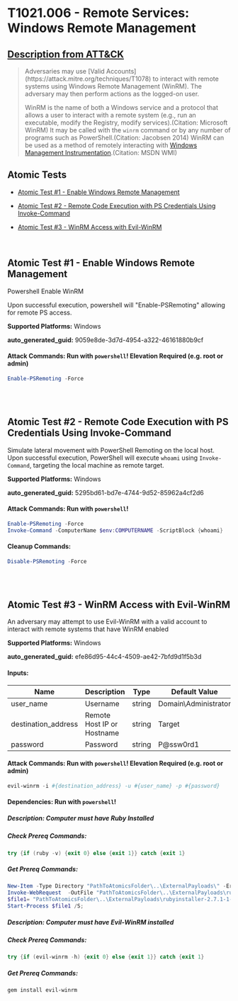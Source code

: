 # T1021.006 - Remote Services: Windows Remote Management

## [Description from ATT&CK](https://attack.mitre.org/techniques/T1021/006)

<blockquote>Adversaries may use [Valid Accounts](https://attack.mitre.org/techniques/T1078) to interact with remote systems using Windows Remote Management (WinRM). The adversary may then perform actions as the logged-on user.

WinRM is the name of both a Windows service and a protocol that allows a user to interact with a remote system (e.g., run an executable, modify the Registry, modify services).(Citation: Microsoft WinRM) It may be called with the `winrm` command or by any number of programs such as PowerShell.(Citation: Jacobsen 2014) WinRM can be used as a method of remotely interacting with [Windows Management Instrumentation](https://attack.mitre.org/techniques/T1047).(Citation: MSDN WMI)</blockquote>

## Atomic Tests

- [Atomic Test #1 - Enable Windows Remote Management](#atomic-test-1---enable-windows-remote-management)

- [Atomic Test #2 - Remote Code Execution with PS Credentials Using Invoke-Command](#atomic-test-2---remote-code-execution-with-ps-credentials-using-invoke-command)

- [Atomic Test #3 - WinRM Access with Evil-WinRM](#atomic-test-3---winrm-access-with-evil-winrm)

<br/>

## Atomic Test #1 - Enable Windows Remote Management

Powershell Enable WinRM

Upon successful execution, powershell will "Enable-PSRemoting" allowing for remote PS access.

**Supported Platforms:** Windows

**auto_generated_guid:** 9059e8de-3d7d-4954-a322-46161880b9cf

#### Attack Commands: Run with `powershell`! Elevation Required (e.g. root or admin)

```powershell
Enable-PSRemoting -Force
```

<br/>
<br/>

## Atomic Test #2 - Remote Code Execution with PS Credentials Using Invoke-Command

Simulate lateral movement with PowerShell Remoting on the local host.
Upon successful execution, PowerShell will execute `whoami` using `Invoke-Command`, targeting the
local machine as remote target.

**Supported Platforms:** Windows

**auto_generated_guid:** 5295bd61-bd7e-4744-9d52-85962a4cf2d6

#### Attack Commands: Run with `powershell`!

```powershell
Enable-PSRemoting -Force
Invoke-Command -ComputerName $env:COMPUTERNAME -ScriptBlock {whoami}
```

#### Cleanup Commands:

```powershell
Disable-PSRemoting -Force
```

<br/>
<br/>

## Atomic Test #3 - WinRM Access with Evil-WinRM

An adversary may attempt to use Evil-WinRM with a valid account to interact with remote systems that have WinRM enabled

**Supported Platforms:** Windows

**auto_generated_guid:** efe86d95-44c4-4509-ae42-7bfd9d1f5b3d

#### Inputs:

| Name                | Description                | Type   | Default Value            |
| ------------------- | -------------------------- | ------ | ------------------------ |
| user_name           | Username                   | string | Domain&#92;Administrator |
| destination_address | Remote Host IP or Hostname | string | Target                   |
| password            | Password                   | string | P@ssw0rd1                |

#### Attack Commands: Run with `powershell`! Elevation Required (e.g. root or admin)

```powershell
evil-winrm -i #{destination_address} -u #{user_name} -p #{password}
```

#### Dependencies: Run with `powershell`!

##### Description: Computer must have Ruby Installed

##### Check Prereq Commands:

```powershell
try {if (ruby -v) {exit 0} else {exit 1}} catch {exit 1}
```

##### Get Prereq Commands:

```powershell
New-Item -Type Directory "PathToAtomicsFolder\..\ExternalPayloads\" -ErrorAction Ignore -Force | Out-Null
Invoke-WebRequest  -OutFile "PathToAtomicsFolder\..\ExternalPayloads\rubyinstaller-2.7.1-1-x64.exe" https://github.com/oneclick/rubyinstaller2/releases/download/RubyInstaller-2.7.1-1/rubyinstaller-2.7.1-1-x64.exe
$file1= "PathToAtomicsFolder\..\ExternalPayloads\rubyinstaller-2.7.1-1-x64.exe"
Start-Process $file1 /S;
```

##### Description: Computer must have Evil-WinRM installed

##### Check Prereq Commands:

```powershell
try {if (evil-winrm -h) {exit 0} else {exit 1}} catch {exit 1}
```

##### Get Prereq Commands:

```powershell
gem install evil-winrm
```

<br/>

